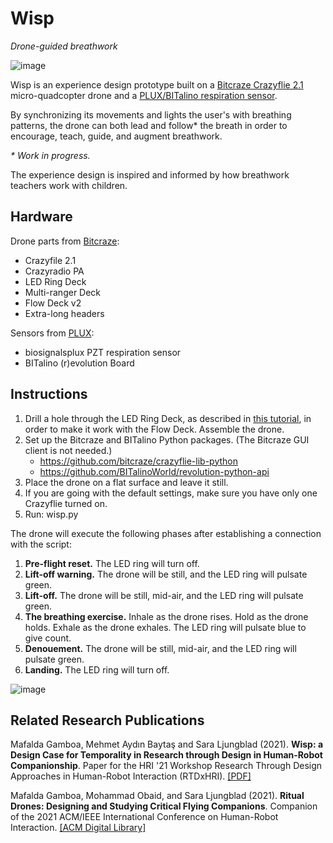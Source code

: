 # Wisp

*Drone-guided breathwork*

![image](https://user-images.githubusercontent.com/1661078/133905635-a8c8c75d-d044-445e-a5ed-cc29f1b67bbf.png)

Wisp is an experience design prototype built on a [Bitcraze Crazyflie 2.1](https://www.bitcraze.io/) micro-quadcopter drone and a [PLUX/BITalino respiration sensor](https://plux.info/).

By synchronizing its movements and lights the user's with breathing patterns, the drone can both lead and follow\* the breath in order to encourage, teach, guide, and augment breathwork. 

*\* Work in progress.*

The experience design is inspired and informed by how breathwork teachers work with children.

## Hardware

Drone parts from [Bitcraze](https://www.bitcraze.io/):

- Crazyfile 2.1
- Crazyradio PA
- LED Ring Deck
- Multi-ranger Deck
- Flow Deck v2
- Extra-long headers

Sensors from [PLUX](https://plux.info/content/9-about-us):

- biosignalsplux PZT respiration sensor
- BITalino (r)evolution Board

## Instructions

1. Drill a hole through the LED Ring Deck, as described in [this tutorial](https://www.hackster.io/krichardsson/light-paint-with-a-drone-d050af), in order to make it work with the Flow Deck. Assemble the drone.
2. Set up the Bitcraze and BITalino Python packages. (The Bitcraze GUI client is not needed.)
    - https://github.com/bitcraze/crazyflie-lib-python
    - https://github.com/BITalinoWorld/revolution-python-api
3. Place the drone on a flat surface and leave it still.
4. If you are going with the default settings, make sure you have only one Crazyflie turned on. 
5. Run: wisp.py

The drone will execute the following phases after establishing a connection with the script:

1. **Pre-flight reset.** The LED ring will turn off.
2. **Lift-off warning.** The drone will be still, and the LED ring will pulsate green.
3. **Lift-off.** The drone will be still, mid-air, and the LED ring will pulsate green.
4. **The breathing exercise.** Inhale as the drone rises. Hold as the drone holds. Exhale as the drone exhales. The LED ring will pulsate blue to give count.
5. **Denouement.** The drone will be still, mid-air, and the LED ring will pulsate green.
6. **Landing.** The LED ring will turn off.

![image](https://user-images.githubusercontent.com/1661078/133905716-d94cf82b-4945-4aab-a3fb-4b31a2e94cc7.png)

## Related Research Publications

Mafalda Gamboa, Mehmet Aydın Baytaş and Sara Ljungblad (2021). **Wisp: a Design Case for Temporality in Research through Design in Human-Robot Companionship**. Paper for the HRI '21 Workshop Research Through Design Approaches in Human-Robot Interaction (RTDxHRI). [\[PDF\]](https://www.baytas.net/research/pub/2021_HRI_Wisp.pdf)

Mafalda Gamboa, Mohammad Obaid, and Sara Ljungblad (2021). **Ritual Drones: Designing and Studying Critical Flying Companions**. Companion of the 2021 ACM/IEEE International Conference on Human-Robot Interaction. [\[ACM Digital Library\]](https://dl.acm.org/doi/abs/10.1145/3434074.3446363)
